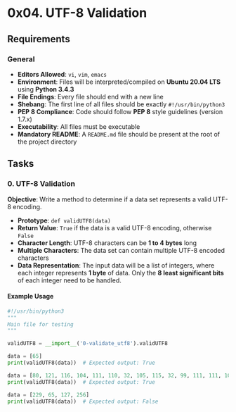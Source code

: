# 0x04. UTF-8 Validation

## Requirements

### General
- **Editors Allowed**: `vi`, `vim`, `emacs`
- **Environment**: Files will be interpreted/compiled on **Ubuntu 20.04 LTS** using **Python 3.4.3**
- **File Endings**: Every file should end with a new line
- **Shebang**: The first line of all files should be exactly `#!/usr/bin/python3`
- **PEP 8 Compliance**: Code should follow **PEP 8** style guidelines (version 1.7.x)
- **Executability**: All files must be executable
- **Mandatory README**: A `README.md` file should be present at the root of the project directory

## Tasks

### 0. UTF-8 Validation

**Objective**: Write a method to determine if a data set represents a valid UTF-8 encoding.

- **Prototype**: `def validUTF8(data)`
- **Return Value**: `True` if the data is a valid UTF-8 encoding, otherwise `False`
- **Character Length**: UTF-8 characters can be **1 to 4 bytes** long
- **Multiple Characters**: The data set can contain multiple UTF-8 encoded characters
- **Data Representation**: The input data will be a list of integers, where each integer represents **1 byte** of data. Only the **8 least significant bits** of each integer need to be handled.

#### Example Usage

```python
#!/usr/bin/python3
"""
Main file for testing
"""

validUTF8 = __import__('0-validate_utf8').validUTF8

data = [65]
print(validUTF8(data))  # Expected output: True

data = [80, 121, 116, 104, 111, 110, 32, 105, 115, 32, 99, 111, 111, 108, 33]
print(validUTF8(data))  # Expected output: True

data = [229, 65, 127, 256]
print(validUTF8(data))  # Expected output: False

